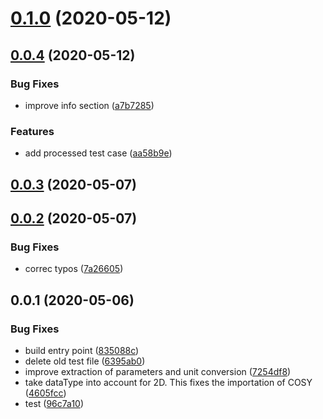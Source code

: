 # [0.1.0](https://github.com/cheminfo/jeolconverter/compare/v0.0.4...v0.1.0) (2020-05-12)



## [0.0.4](https://github.com/cheminfo/jeolconverter/compare/v0.0.3...v0.0.4) (2020-05-12)


### Bug Fixes

* improve info section ([a7b7285](https://github.com/cheminfo/jeolconverter/commit/a7b72858c18e89bfd02353fc0d493a657e4a05d5))


### Features

* add processed test case ([aa58b9e](https://github.com/cheminfo/jeolconverter/commit/aa58b9ebbca8eb68c9d5371b3ab2aef47d23321b))



## [0.0.3](https://github.com/cheminfo/jeolconverter/compare/v0.0.2...v0.0.3) (2020-05-07)



## [0.0.2](https://github.com/cheminfo/jeolconverter/compare/v0.0.1...v0.0.2) (2020-05-07)


### Bug Fixes

* correc typos ([7a26605](https://github.com/cheminfo/jeolconverter/commit/7a26605525dd2febc2752ae78a575cdc894109e2))



## 0.0.1 (2020-05-06)


### Bug Fixes

* build entry point ([835088c](https://github.com/cheminfo/jeolconverter/commit/835088c85233d283ced24625ae300aacb9ad5115))
* delete old test file ([6395ab0](https://github.com/cheminfo/jeolconverter/commit/6395ab0ad7f4aa3e86edf036451efc94270ea080))
* improve extraction of parameters and unit conversion ([7254df8](https://github.com/cheminfo/jeolconverter/commit/7254df81fe0c8eeed6474b02fafdec0b27c6d023))
* take dataType into account for 2D. This fixes the importation of COSY ([4605fcc](https://github.com/cheminfo/jeolconverter/commit/4605fccae589788c465f2da8293747966722ffe6))
* test ([96c7a10](https://github.com/cheminfo/jeolconverter/commit/96c7a105173ce55d89a089a7eba45db55104e990))




